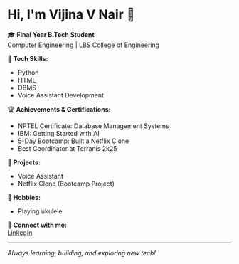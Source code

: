 # Hi, I'm Vijina V Nair 👋

🎓 **Final Year B.Tech Student**  
Computer Engineering | LBS College of Engineering

🔧 **Tech Skills:**  
- Python  
- HTML  
- DBMS  
- Voice Assistant Development

🏆 **Achievements & Certifications:**  
- NPTEL Certificate: Database Management Systems  
- IBM: Getting Started with AI  
- 5-Day Bootcamp: Built a Netflix Clone  
- Best Coordinator at Terranis 2k25

📂 **Projects:**  
- Voice Assistant  
- Netflix Clone (Bootcamp Project)

🎸 **Hobbies:**  
- Playing ukulele

🔗 **Connect with me:**  
[LinkedIn](https://www.linkedin.com/in/vijina-v-nair-b5245a31b?utm_source=share&utm_campaign=share_via&utm_content=profile&utm_medium=android_app)

---

*Always learning, building, and exploring new tech!*
